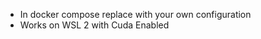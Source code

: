 - In docker compose <REPLACE WITH YOUR OWN> replace with your own configuration
- Works on WSL 2 with Cuda Enabled
